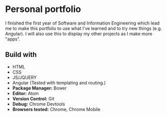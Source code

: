 # Personal portfolio
I finished the first year of Software and Information Engineering which lead me to make this portfolio to use what I've learned and to try new things (e.g. Angular).
I will also use this to display my other projects as I make more "apps".

## Build with
* HTML
* CSS
* JS/JQUERY
* Angular (Tested with templating and routing.)
* **Package Manager:** Bower
* **Editor:** Atom
* **Version Control:** Git
* **Debug:** Chrome Devtools
* **Browsers tested:** Chrome, Chrome Mobile
